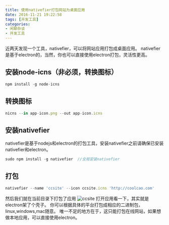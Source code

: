 ```yaml
---
title: 使用nativefier打包网站为桌面应用
date: 2016-11-21 19:22:58
tags: [开发工具]
categories:
- 闲聊杂谈
- 开发工具
---
```


近两天发现一个工具，nativefier，可以将网站应用打包成桌面应用。
nativefier是基于electron的，当然，你也可以直接使用electron打包，灵活性更高。

<!--more-->

## 安装node-icns（非必须，转换图标）
```js
npm install -g node-icns
```

## 转换图标
```js
nicns --in app-icon.png --out app-icon.icns
```

## 安装nativefier
nativefier是基于nodejs和electron的打包工具，安装nativefier之前请确保已安装nativefier和electron。
```js
sudo npm install -g nativefier  //全局安装nativefier
```

## 打包
```js
nativefier --name 'ccsite' --icon ccsite.icns 'http://coolcao.com'
```

然后我们就在当前目录下打包了应用
![ccsite](http://7xt3oh.com2.z0.glb.clouddn.com/websites2app.png)
打开应用看一下，其实就是electron架了个壳子。
你可以根据具体的平台打包成相应的二进制包，linux,windows,mac随意。
唯一不足的地方在于，这只能打包在线网站，如果想做本地应用，可以直接使用electron。
